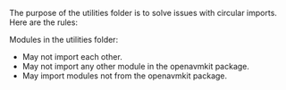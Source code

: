 The purpose of the utilities folder is to solve issues with circular imports. Here are the rules:

Modules in the utilities folder:
- May not import each other.
- May not import any other module in the openavmkit package.
- May import modules not from the openavmkit package.
